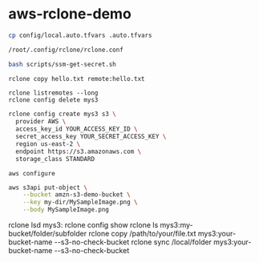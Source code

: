 # aws-rclone-demo


```sh
cp config/local.auto.tfvars .auto.tfvars
```

```sh
/root/.config/rclone/rclone.conf
```

```sh
bash scripts/ssm-get-secret.sh
```

```sh
rclone copy hello.txt remote:hello.txt
```

```
rclone listremotes --long
rclone config delete mys3
```

```sh
rclone config create mys3 s3 \
  provider AWS \
  access_key_id YOUR_ACCESS_KEY_ID \
  secret_access_key YOUR_SECRET_ACCESS_KEY \
  region us-east-2 \
  endpoint https://s3.amazonaws.com \
  storage_class STANDARD
```

```
aws configure
```

```sh
aws s3api put-object \
    --bucket amzn-s3-demo-bucket \
    --key my-dir/MySampleImage.png \
    --body MySampleImage.png
```

rclone lsd mys3:
rclone config show
rclone ls mys3:my-bucket/folder/subfolder
rclone copy /path/to/your/file.txt mys3:your-bucket-name --s3-no-check-bucket
rclone sync /local/folder mys3:your-bucket-name --s3-no-check-bucket
